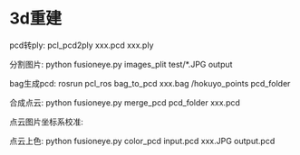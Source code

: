 # 3d重建

pcd转ply:
pcl_pcd2ply xxx.pcd xxx.ply

分割图片:
python fusioneye.py images_plit test/*.JPG output

bag生成pcd:
rosrun pcl_ros bag_to_pcd xxx.bag /hokuyo_points pcd_folder

合成点云:
python fusioneye.py merge_pcd pcd_folder xxx.pcd

点云图片坐标系校准:


点云上色:
python fusioneye.py color_pcd input.pcd xxx.JPG output.pcd
